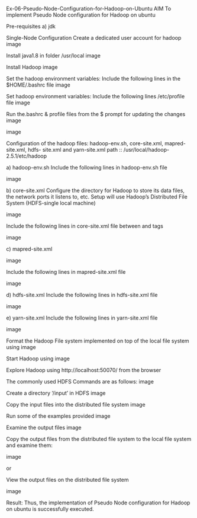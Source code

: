 Ex-06-Pseudo-Node-Configuration-for-Hadoop-on-Ubuntu
AIM
To implement Pseudo Node configuration for Hadoop on ubuntu

Pre-requisites
a) jdk

Single-Node Configuration
Create a dedicated user account for hadoop
image

Install java1.8 in folder /usr/local
image

Install Hadoop
image

Set the hadoop environment variables: Include the following lines in the $HOME/.bashrc file
image

Set hadoop environment variables: Include the following lines /etc/profile file
image

Run the.bashrc & profile files from the $ prompt for updating the changes
image

image

Configuration of the hadoop files: hadoop-env.sh, core-site.xml, mapred-site.xml, hdfs- site.xml and yarn-site.xml
path :: /usr/local/hadoop-2.5.1/etc/hadoop

a) hadoop-env.sh Include the following lines in hadoop-env.sh file

image

b) core-site.xml Configure the directory for Hadoop to store its data files, the network ports it listens to, etc. Setup will use Hadoop’s Distributed File System (HDFS-single local machine)

image

Include the following lines in core-site.xml file between and tags

image

c) mapred-site.xml

image

Include the following lines in mapred-site.xml file

image

d) hdfs-site.xml Include the following lines in hdfs-site.xml file

image

e) yarn-site.xml Include the following lines in yarn-site.xml file

image

Format the Hadoop File system implemented on top of the local file system using
image

Start Hadoop using
image

Explore Hadoop using http://localhost:50070/ from the browser

The commonly used HDFS Commands are as follows:
image

Create a directory ‘/input’ in HDFS
image

Copy the input files into the distributed file system
image

Run some of the examples provided
image

Examine the output files
image

Copy the output files from the distributed file system to the local file system and examine them:

image

or

View the output files on the distributed file system

image

Result:
Thus, the implementation of Pseudo Node configuration for Hadoop on ubuntu is successfully executed.

